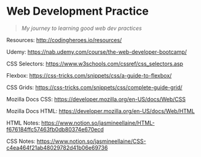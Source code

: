 # Web Development Practice

> *My journey to learning good web dev practices*


Resources: http://codingheroes.io/resources/

Udemy: https://nab.udemy.com/course/the-web-developer-bootcamp/

CSS Selectors: https://www.w3schools.com/cssref/css_selectors.asp

Flexbox: https://css-tricks.com/snippets/css/a-guide-to-flexbox/

CSS Grids: https://css-tricks.com/snippets/css/complete-guide-grid/

Mozilla Docs CSS: https://developer.mozilla.org/en-US/docs/Web/CSS

Mozilla Docs HTML: https://developer.mozilla.org/en-US/docs/Web/HTML


HTML Notes: https://www.notion.so/jasmineellaine/HTML-f676184ffc57463fb0db80374e670ecd

CSS Notes: https://www.notion.so/jasmineellaine/CSS-c4ea464f21ab48029782d41b06e69736
